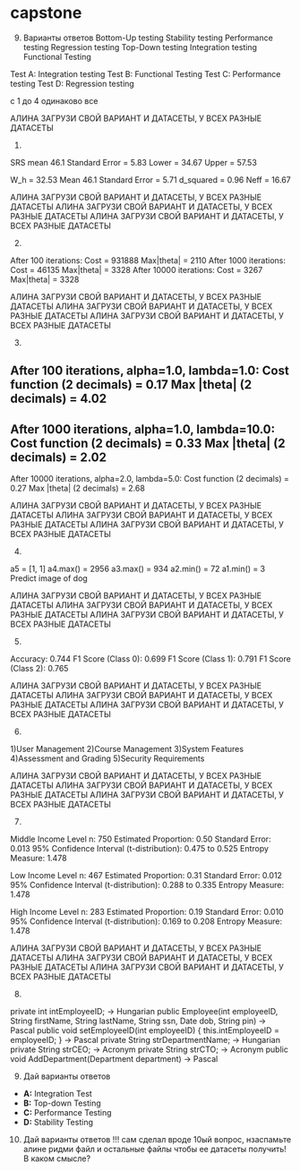 # capstone
9. Варианты ответов
Bottom-Up testing
Stability testing
Performance testing
Regression testing
Top-Down testing
Integration testing
Functional Testing

Test A: Integration testing
Test B: Functional Testing
Test C: Performance testing
Test D: Regression testing

с 1 до 4 одинаково все

АЛИНА ЗАГРУЗИ СВОЙ ВАРИАНТ И ДАТАСЕТЫ, У ВСЕХ РАЗНЫЕ ДАТАСЕТЫ

1. 
SRS mean 46.1
Standard Error = 5.83
Lower = 34.67 Upper = 57.53

W_h = 32.53
Mean 46.1
Standard Error = 5.71
d_squared = 0.96
Neff = 16.67

АЛИНА ЗАГРУЗИ СВОЙ ВАРИАНТ И ДАТАСЕТЫ, У ВСЕХ РАЗНЫЕ ДАТАСЕТЫ
АЛИНА ЗАГРУЗИ СВОЙ ВАРИАНТ И ДАТАСЕТЫ, У ВСЕХ РАЗНЫЕ ДАТАСЕТЫ
АЛИНА ЗАГРУЗИ СВОЙ ВАРИАНТ И ДАТАСЕТЫ, У ВСЕХ РАЗНЫЕ ДАТАСЕТЫ

2.
After 100 iterations:
  Cost = 931888   Max|theta| = 2110
After 1000 iterations:
  Cost = 46135   Max|theta| = 3328
After 10000 iterations:
  Cost = 3267   Max|theta| = 3328

  АЛИНА ЗАГРУЗИ СВОЙ ВАРИАНТ И ДАТАСЕТЫ, У ВСЕХ РАЗНЫЕ ДАТАСЕТЫ
  АЛИНА ЗАГРУЗИ СВОЙ ВАРИАНТ И ДАТАСЕТЫ, У ВСЕХ РАЗНЫЕ ДАТАСЕТЫ
  АЛИНА ЗАГРУЗИ СВОЙ ВАРИАНТ И ДАТАСЕТЫ, У ВСЕХ РАЗНЫЕ ДАТАСЕТЫ

3.
After 100 iterations, alpha=1.0, lambda=1.0:
  Cost function (2 decimals)   = 0.17
  Max |theta| (2 decimals)     = 4.02
------------------------------------------------------
After 1000 iterations, alpha=1.0, lambda=10.0:
  Cost function (2 decimals)   = 0.33
  Max |theta| (2 decimals)     = 2.02
------------------------------------------------------
After 10000 iterations, alpha=2.0, lambda=5.0:
  Cost function (2 decimals)   = 0.27
  Max |theta| (2 decimals)     = 2.68

  АЛИНА ЗАГРУЗИ СВОЙ ВАРИАНТ И ДАТАСЕТЫ, У ВСЕХ РАЗНЫЕ ДАТАСЕТЫ
  АЛИНА ЗАГРУЗИ СВОЙ ВАРИАНТ И ДАТАСЕТЫ, У ВСЕХ РАЗНЫЕ ДАТАСЕТЫ
  АЛИНА ЗАГРУЗИ СВОЙ ВАРИАНТ И ДАТАСЕТЫ, У ВСЕХ РАЗНЫЕ ДАТАСЕТЫ


4.
a5 = [1, 1]
a4.max() = 2956
a3.max() = 934
a2.min() = 72
a1.min() = 3
Predict image of dog

  АЛИНА ЗАГРУЗИ СВОЙ ВАРИАНТ И ДАТАСЕТЫ, У ВСЕХ РАЗНЫЕ ДАТАСЕТЫ
  АЛИНА ЗАГРУЗИ СВОЙ ВАРИАНТ И ДАТАСЕТЫ, У ВСЕХ РАЗНЫЕ ДАТАСЕТЫ
  АЛИНА ЗАГРУЗИ СВОЙ ВАРИАНТ И ДАТАСЕТЫ, У ВСЕХ РАЗНЫЕ ДАТАСЕТЫ


5.
Accuracy: 0.744
F1 Score (Class 0): 0.699
F1 Score (Class 1): 0.791
F1 Score (Class 2): 0.765

  АЛИНА ЗАГРУЗИ СВОЙ ВАРИАНТ И ДАТАСЕТЫ, У ВСЕХ РАЗНЫЕ ДАТАСЕТЫ
  АЛИНА ЗАГРУЗИ СВОЙ ВАРИАНТ И ДАТАСЕТЫ, У ВСЕХ РАЗНЫЕ ДАТАСЕТЫ
  АЛИНА ЗАГРУЗИ СВОЙ ВАРИАНТ И ДАТАСЕТЫ, У ВСЕХ РАЗНЫЕ ДАТАСЕТЫ


6.
1)User Management
2)Course Management
3)System Features
4)Assessment and Grading
5)Security Requirements

  АЛИНА ЗАГРУЗИ СВОЙ ВАРИАНТ И ДАТАСЕТЫ, У ВСЕХ РАЗНЫЕ ДАТАСЕТЫ
  АЛИНА ЗАГРУЗИ СВОЙ ВАРИАНТ И ДАТАСЕТЫ, У ВСЕХ РАЗНЫЕ ДАТАСЕТЫ
  АЛИНА ЗАГРУЗИ СВОЙ ВАРИАНТ И ДАТАСЕТЫ, У ВСЕХ РАЗНЫЕ ДАТАСЕТЫ


7.
Middle Income Level
n: 750
Estimated Proportion: 0.50
Standard Error: 0.013
95% Confidence Interval (t-distribution): 0.475 to 0.525
Entropy Measure: 1.478

Low Income Level
n: 467
Estimated Proportion: 0.31
Standard Error: 0.012
95% Confidence Interval (t-distribution): 0.288 to 0.335
Entropy Measure: 1.478

High Income Level
n: 283
Estimated Proportion: 0.19
Standard Error: 0.010
95% Confidence Interval (t-distribution): 0.169 to 0.208
Entropy Measure: 1.478

  АЛИНА ЗАГРУЗИ СВОЙ ВАРИАНТ И ДАТАСЕТЫ, У ВСЕХ РАЗНЫЕ ДАТАСЕТЫ
  АЛИНА ЗАГРУЗИ СВОЙ ВАРИАНТ И ДАТАСЕТЫ, У ВСЕХ РАЗНЫЕ ДАТАСЕТЫ
  АЛИНА ЗАГРУЗИ СВОЙ ВАРИАНТ И ДАТАСЕТЫ, У ВСЕХ РАЗНЫЕ ДАТАСЕТЫ



8. 
private int intEmployeeID; → Hungarian
public Employee(int employeeID, String firstName, String lastName, String ssn, Date dob, String pin) → Pascal
public void setEmployeeID(int employeeID) { this.intEmployeeID = employeeID; } → Pascal
private String strDepartmentName; → Hungarian
private String strCEO; → Acronym
private String strCTO; → Acronym
public void AddDepartment(Department department) → Pascal


9. Дай варианты ответов 
- **A:** Integration Test  
- **B:** Top-down Testing  
- **C:** Performance Testing  
- **D:** Stability Testing

10. Дай варианты ответов !!!
сам сделал вроде 10ый вопрос, нзаспамьте алине ридми файл и остальные файлы чтобы ее датасеты получить!
В каком смысле?